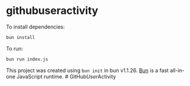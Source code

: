 # githubuseractivity

To install dependencies:

```bash
bun install
```

To run:

```bash
bun run index.js
```

This project was created using `bun init` in bun v1.1.26. [Bun](https://bun.sh) is a fast all-in-one JavaScript runtime.
#   G i t H u b _ U s e r _ A c t i v i t y  
 